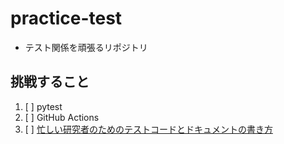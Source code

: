 # practice-test
- テスト関係を頑張るリポジトリ

## 挑戦すること
1. [ ] pytest
1. [ ] GitHub Actions
1. [ ] [忙しい研究者のためのテストコードとドキュメントの書き方](https://qiita.com/hmkz/items/0689cd85fb3e1adcda1a)
